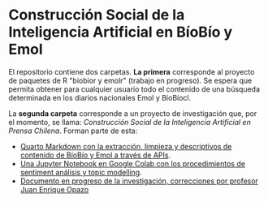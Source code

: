 # Construcción Social de la Inteligencia Artificial en BíoBío y Emol

El repositorio contiene dos carpetas. **La primera** corresponde al proyecto de paquetes de R "biobior y emolr" (trabajo en progreso). Se espera que permita obtener para cualquier usuario todo el contenido de una búsqueda determinada en los diarios nacionales Emol y BíoBíocl. 

La **segunda carpeta** corresponde a un proyecto de investigación que, por el momento, se llama: *Construcción Social de la Inteligencia Artificial en Prensa Chilena*. Forman parte de esta:

- [Quarto Markdown con la extracción, limpieza y descriptivos  de contenido de BíoBío y Emol a través de APIs](https://github.com/ismaelaguayob/Proyecto_API_ML_prensa/blob/main/Proyecto%20IA%20en%20prensa/Extraccion_limpieza_descriptivos.qmd).
- [Una Jupyter Notebook en Google Colab con los procedimientos de sentiment análisis y topic modelling](https://colab.research.google.com/drive/1D9mr4PqRmCfA3PSXHVm1bqWqrUZIoCE_#scrollTo=_Ue6dMTG-3rH).
- [Documento en progreso de la investigación, correcciones por profesor Juan Enrique Opazo](https://docs.google.com/document/d/1k_Sm2yIeGBE5ac4AscbBeo15JglRcEZpZcg5-vKVPp0/edit?tab=t.0)

